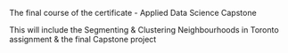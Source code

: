 The final course of the certificate - Applied Data Science Capstone

This will include the Segmenting & Clustering Neighbourhoods in Toronto assignment & the final Capstone project 
